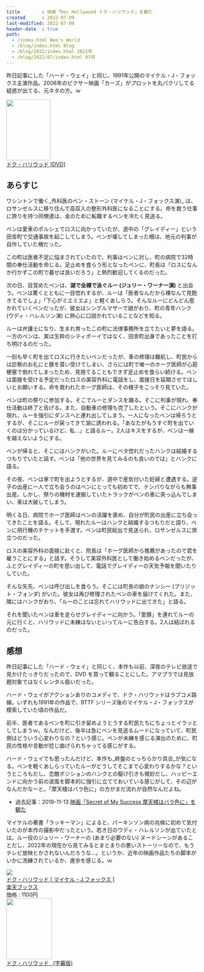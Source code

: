 ```yaml
---
title        : 映画「Doc Hollywood ドク・ハリウッド」を観た
created      : 2022-07-09
last-modified: 2022-07-09
header-date  : true
path:
  - /index.html Neo's World
  - /blog/index.html Blog
  - /blog/2022/index.html 2022年
  - /blog/2022/07/index.html 07月
---
```


昨日記事にした「ハード・ウェイ」と同じ、1991年公開のマイケル・J・フォックス主演作品。2006年のピクサー映画「カーズ」がプロットを丸パクリしてる疑惑が出てる、元ネタの方。ｗ

<div class="ad-amazon">
  <div class="ad-amazon-image">
    <a href="https://www.amazon.co.jp/dp/B00DJBZKFW?tag=neos21-22&amp;linkCode=osi&amp;th=1&amp;psc=1">
      <img src="https://m.media-amazon.com/images/I/51zvZyz9J2L._SL160_.jpg" width="116" height="160">
    </a>
  </div>
  <div class="ad-amazon-info">
    <div class="ad-amazon-title">
      <a href="https://www.amazon.co.jp/dp/B00DJBZKFW?tag=neos21-22&amp;linkCode=osi&amp;th=1&amp;psc=1">ドク・ハリウッド [DVD]</a>
    </div>
  </div>
</div>

## あらすじ

ワシントンで働く_外科医のベン・ストーン (マイケル・J・フォックス演)_ は、ロサンゼルスに移り住んで高収入の整形外科医になることにする。命を救う仕事に誇りを持つ同僚達は、金のために転職するベンを冷たく見送る。

ベンは愛車のポルシェでロスに向かっていたが、道中の「グレイディー」という田舎町で交通事故を起こしてしまう。ベンが壊してしまった柵は、地元の判事が自作していた柵だった。

この町は医者不足に悩まされていたので、判事はベンに対し、町の病院で32時間の奉仕活動を命じる。足止めを食らう形となったベンに、町長は「ロスになんか行かずこの町で暮せば良いだろう」と熱烈歓迎してくるのだった。

次の日、目覚めたベンは、__湖で全裸で泳ぐルー (ジュリー・ワーナー演)__ と出会う。ベンは驚くとともに一目惚れするが、ルーは「医者なんだから裸なんて見飽きてるでしょ」「下心がミエミエよ」と軽くあしらう。そんなルーにどんどん惹かれていくベンだったが、彼女はシングルマザーで娘がおり、町の青年ハンク (ウディ・ハレルソン演) に熱心に口説かれていることなどを知る。

ルーは弁護士になり、生まれ育ったこの町に法律事務所を立てたいと夢を語る。一方のベンは、実は生粋のシティボーイではなく、田舎町出身であったことを打ち明けるのだった。

一刻も早く町を出てロスに行きたいベンだったが、車の修理は難航し、町民からは診察のお礼にと豚を貰い受けてしまい、さらには町で唯一のホーグ医師が心筋梗塞で倒れてしまったため、見捨てることもできず足止めを食らい続ける。ベンは面接を受ける予定だったロスの美容外科に電話をし、面接日を延期させてほしいとお願いする。命を救われたホーグ医師は、その様子をこっそり見ていた。

ベンは町の祭りに参加する。そこでルーとダンスを踊る。そこに判事が現れ、奉仕活動は終了と告げる。また、自動車の修理も完了したという。そこにハンクが現れ、ルーを強引にダンスへと連れ出してしまう。一人になったベンは帰ろうとするが、そこにルーが戻ってきて湖に誘われる。「あなたがもうすぐ町を出ていくのは分かっているけど、私…」と語るルー。2人はキスをするが、ベンは一線を越えないようにする。

ベンが帰ると、そこにはハンクがいた。ルーにベタ惚れだったハンクは結婚するつもりでいたと話す。ベンは「他の世界を見てみるのも良いのでは」とハンクに語る。

その夜、ベンは車で町を出ようとするが、道中で産気付いた妊婦と遭遇する。逆子の出産に一人で立ち会うのはベンにとっても初めてで、テンパりながらも無事出産。しかし、祭りの機材を運搬していたトラックがベンの車に突っ込んでしまい、車は大破してしまう。

明くる日、病院でホーグ医師はベンの活躍を褒め、自分が町民の出産に立ち会ってきたことを語る。そして、現れたルーはハンクと結婚するつもりだと語り、ベンに飛行機のチケットを手渡す。ベンは町民総出で見送られ、ロサンゼルスに旅立つのだった。

ロスの美容外科の面接に赴くと、院長は「ホーグ医師から推薦があったので君を雇うことにする」と話す。そうして美容外科医として働き始めるベンだったが、ふとグレイディーの町を思い出して、電話でグレイディーの天気予報を聞いたりしていた。

そんな矢先、ベンは呼び出しを食らう。そこには町長の娘のナンシー (ブリジット・フォンダ) がいた。彼女は再び修理されたベンの車を届けてくれた。また、隣にはハンクがおり、「ルーのことは忘れてハリウッドに出てきた」と語る。

それを聞いたベンは車を走らせグレイディーに向かう。「愛豚」を連れてルーの元に行くと、ハリウッドに未練はないといってルーに告白する。2人は結ばれるのだった。

## 感想

昨日記事にした「ハード・ウェイ」と同じく、本作も以前、深夜のテレビ放送で見かけたっきりだったので、DVD を買って観ることにした。アマプラでは見放題対象ではなくレンタル扱いだった。

ハード・ウェイがアクションありのコメディで、ドク・ハリウッドはラブコメ路線。いずれも1991年の作品で、BTTF シリーズ後のマイケル・J・フォックスが模索していた頃の作品だ。

前半、医者であるベンを町に引き留めようとうする町民たちにちょっとイラッとしてしまうｗ。なんだけど、後半は急にベンを見送るムードになっていて、町民側はどういう心変わりなの？という感じ。ベンが未練を感じる演出のために、町民の性格や言動が捻じ曲げられちゃってる感じがする。

ハード・ウェイでも思ったんだけど、本作も_終盤のとっちらかり具合_が気になる。ベンを軽くあしらっていたルーがどうしてそこまで心変わりするかな？というところもだし、恋敵ポジションのハンクとの駆け引きも微妙だし、ハッピーエンドに向かう前の波風を脚本的に強引に立てておいている感じがして、その辺がなんだかなーと。「摩天楼はバラ色に」の方がまだ流れが自然なんだよね。

- 過去記事：2019-11-13 [映画「Secret of My Success 摩天楼はバラ色に」を観た](/blog/2019/11/13-02.html)

マイケルの著書「ラッキーマン」によると、パーキンソン病の兆候に初めて気付いたのが本作の撮影中だったという。若き日のウディ・ハレルソンが出ていたとは。ルー役のジュリー・ワーナーの (あまり必要のない) ヌードシーンがあることだし、2022年の現在から見てみるとまとまりの悪いストーリーなので、もうテレビ放映とかされないんだろうな…。というか、近年の映画作品たちの脚本がいかに洗練されているか、進歩を感じる。ｗ

<div class="ad-rakuten">
  <div class="ad-rakuten-image">
    <a href="https://hb.afl.rakuten.co.jp/hgc/g00q0722.waxyc9ff.g00q0722.waxyd017/?pc=https%3A%2F%2Fitem.rakuten.co.jp%2Fbook%2F12373144%2F&amp;m=http%3A%2F%2Fm.rakuten.co.jp%2Fbook%2Fi%2F16500697%2F">
      <img src="https://thumbnail.image.rakuten.co.jp/@0_mall/book/cabinet/3382/4548967013382.jpg?_ex=128x128">
    </a>
  </div>
  <div class="ad-rakuten-info">
    <div class="ad-rakuten-title">
      <a href="https://hb.afl.rakuten.co.jp/hgc/g00q0722.waxyc9ff.g00q0722.waxyd017/?pc=https%3A%2F%2Fitem.rakuten.co.jp%2Fbook%2F12373144%2F&amp;m=http%3A%2F%2Fm.rakuten.co.jp%2Fbook%2Fi%2F16500697%2F">ドク・ハリウッド [ マイケル・J.フォックス ]</a>
    </div>
    <div class="ad-rakuten-shop">
      <a href="https://hb.afl.rakuten.co.jp/hgc/g00q0722.waxyc9ff.g00q0722.waxyd017/?pc=https%3A%2F%2Fwww.rakuten.co.jp%2Fbook%2F&amp;m=http%3A%2F%2Fm.rakuten.co.jp%2Fbook%2F">楽天ブックス</a>
    </div>
    <div class="ad-rakuten-price">価格 : 1100円</div>
  </div>
</div>

<div class="ad-amazon">
  <div class="ad-amazon-image">
    <a href="https://www.amazon.co.jp/dp/B00FIWO3YE?tag=neos21-22&amp;linkCode=osi&amp;th=1&amp;psc=1">
      <img src="https://m.media-amazon.com/images/I/51OwNJKpDoL._SL160_.jpg" width="120" height="160">
    </a>
  </div>
  <div class="ad-amazon-info">
    <div class="ad-amazon-title">
      <a href="https://www.amazon.co.jp/dp/B00FIWO3YE?tag=neos21-22&amp;linkCode=osi&amp;th=1&amp;psc=1">ドク・ハリウッド  (字幕版)</a>
    </div>
  </div>
</div>
